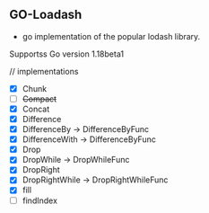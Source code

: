 ## GO-Loadash

* go implementation of the popular lodash library.


Supportss Go version 1.18beta1


// implementations

- [x] Chunk
- [ ] ~~Compact~~
- [x] Concat
- [x] Difference
- [x] DifferenceBy -> DifferenceByFunc
- [x] DifferenceWith -> DifferenceByFunc
- [x] Drop
- [x] DropWhile -> DropWhileFunc
- [x] DropRight
- [x] DropRightWhile -> DropRightWhileFunc
- [x] fill
- [ ] findIndex